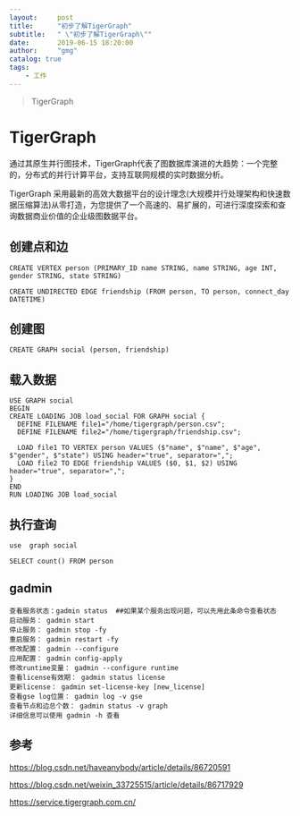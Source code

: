 ```yaml
---
layout:     post
title:      "初步了解TigerGraph"
subtitle:   " \"初步了解TigerGraph\""
date:       2019-06-15 18:20:00
author:     "gmg"
catalog: true
tags:
    - 工作
---
```


> TigerGraph

# TigerGraph
通过其原生并行图技术，TigerGraph代表了图数据库演进的大趋势：一个完整的，分布式的并行计算平台，支持互联网规模的实时数据分析。 

TigerGraph 采用最新的高效大数据平台的设计理念(大规模并行处理架构和快速数据压缩算法)从零打造，为您提供了一个高速的、易扩展的，可进行深度探索和查询数据商业价值的企业级图数据平台。


## 创建点和边

```
CREATE VERTEX person (PRIMARY_ID name STRING, name STRING, age INT, gender STRING, state STRING)

CREATE UNDIRECTED EDGE friendship (FROM person, TO person, connect_day DATETIME)

```
## 创建图

```
CREATE GRAPH social (person, friendship)
```
## 载入数据

```
USE GRAPH social
BEGIN
CREATE LOADING JOB load_social FOR GRAPH social {
  DEFINE FILENAME file1="/home/tigergraph/person.csv";
  DEFINE FILENAME file2="/home/tigergraph/friendship.csv";
 
  LOAD file1 TO VERTEX person VALUES ($"name", $"name", $"age", $"gender", $"state") USING header="true", separator=",";
  LOAD file2 TO EDGE friendship VALUES ($0, $1, $2) USING header="true", separator=",";
}
END
RUN LOADING JOB load_social
```
## 执行查询
```
use  graph social

SELECT count() FROM person

````

##  gadmin

```
查看服务状态：gadmin status  ##如果某个服务出现问题，可以先用此条命令查看状态
启动服务： gadmin start
停止服务： gadmin stop -fy
重启服务： gadmin restart -fy
修改配置： gadmin --configure
应用配置： gadmin config-apply
修改runtime变量： gadmin --configure runtime
查看license有效期： gadmin status license
更新license： gadmin set-license-key [new_license]
查看gse log位置： gadmin log -v gse
查看节点和边总个数： gadmin status -v graph
详细信息可以使用 gadmin -h 查看
```
## 参考
https://blog.csdn.net/haveanybody/article/details/86720591

https://blog.csdn.net/weixin_33725515/article/details/86717929

https://service.tigergraph.com.cn/




